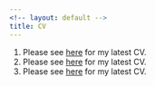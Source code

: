 ```yaml
---
<!-- layout: default -->
title: CV
---
```



1. Please see <a href="MateoVillamizarChaparro.github.io/assets/cv/VillamizarChaparro_CV.pdf" target="_blank">here</a> for my latest CV.
2. Please see <a href="mateovillamizarchaparro.github.io/assets/cv/VillamizarChaparro_CV.pdf" target="_blank">here</a> for my latest CV.
3. Please see [here](https://www.dropbox.com/s/p0kkp9uzjlxx13y/Villamizar%20Chaparro%20CV.pdf?dl=0) for my latest CV.
